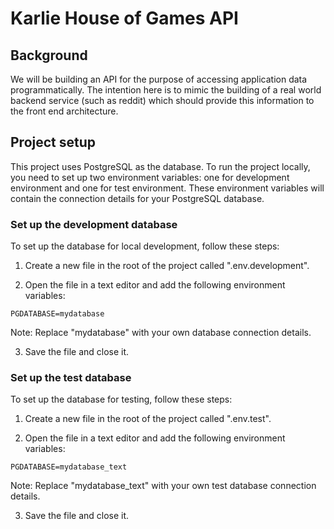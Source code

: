 # Karlie House of Games API

## Background

We will be building an API for the purpose of accessing application data programmatically. The intention here is to mimic the building of a real world backend service (such as reddit) which should provide this information to the front end architecture.

## Project setup

This project uses PostgreSQL as the database. To run the project locally, you need to set up two environment variables: one for development environment and one for test environment. These environment variables will contain the connection details for your PostgreSQL database.

### Set up the development database

To set up the database for local development, follow these steps:

1. Create a new file in the root of the project called ".env.development".

2. Open the file in a text editor and add the following environment variables:

```
PGDATABASE=mydatabase
```

Note: Replace "mydatabase" with your own database connection details.

3. Save the file and close it.

### Set up the test database

To set up the database for testing, follow these steps:

1. Create a new file in the root of the project called ".env.test".

2. Open the file in a text editor and add the following environment variables:

```
PGDATABASE=mydatabase_text
```

Note: Replace "mydatabase_text" with your own test database connection details.

3. Save the file and close it.
